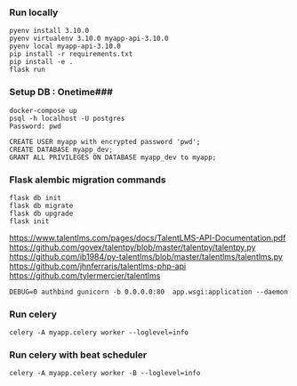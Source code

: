 ### Run locally ###
```
pyenv install 3.10.0
pyenv virtualenv 3.10.0 myapp-api-3.10.0
pyenv local myapp-api-3.10.0
pip install -r requirements.txt
pip install -e .
flask run
```

### Setup DB : Onetime###
```
docker-compose up
psql -h localhost -U postgres
Password: pwd

CREATE USER myapp with encrypted password 'pwd';
CREATE DATABASE myapp_dev;
GRANT ALL PRIVILEGES ON DATABASE myapp_dev to myapp;
```

### Flask alembic migration commands ###
```
flask db init
flask db migrate
flask db upgrade
flask init
```








https://www.talentlms.com/pages/docs/TalentLMS-API-Documentation.pdf
https://github.com/govex/talentpy/blob/master/talentpy/talentpy.py
https://github.com/ib1984/py-talentlms/blob/master/talentlms/talentlms.py
https://github.com/jhnferraris/talentlms-php-api
https://github.com/tylermercier/talentlms

```
DEBUG=0 authbind gunicorn -b 0.0.0.0:80  app.wsgi:application --daemon
```

### Run celery ###
```
celery -A myapp.celery worker --loglevel=info
```

### Run celery with  beat scheduler ###
```
celery -A myapp.celery worker -B --loglevel=info
```